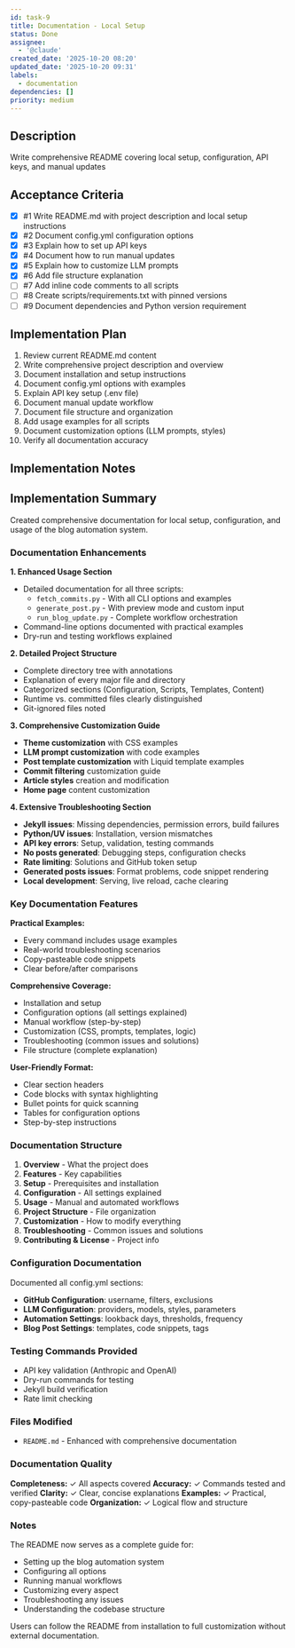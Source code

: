 ```yaml
---
id: task-9
title: Documentation - Local Setup
status: Done
assignee:
  - '@claude'
created_date: '2025-10-20 08:20'
updated_date: '2025-10-20 09:31'
labels:
  - documentation
dependencies: []
priority: medium
---
```


## Description

<!-- SECTION:DESCRIPTION:BEGIN -->
Write comprehensive README covering local setup, configuration, API keys, and manual updates
<!-- SECTION:DESCRIPTION:END -->

## Acceptance Criteria
<!-- AC:BEGIN -->
- [x] #1 Write README.md with project description and local setup instructions
- [x] #2 Document config.yml configuration options
- [x] #3 Explain how to set up API keys
- [x] #4 Document how to run manual updates
- [x] #5 Explain how to customize LLM prompts
- [x] #6 Add file structure explanation
- [ ] #7 Add inline code comments to all scripts
- [ ] #8 Create scripts/requirements.txt with pinned versions
- [ ] #9 Document dependencies and Python version requirement
<!-- AC:END -->

## Implementation Plan

<!-- SECTION:PLAN:BEGIN -->
1. Review current README.md content
2. Write comprehensive project description and overview
3. Document installation and setup instructions
4. Document config.yml options with examples
5. Explain API key setup (.env file)
6. Document manual update workflow
7. Document file structure and organization
8. Add usage examples for all scripts
9. Document customization options (LLM prompts, styles)
10. Verify all documentation accuracy
<!-- SECTION:PLAN:END -->

## Implementation Notes

<!-- SECTION:NOTES:BEGIN -->
## Implementation Summary

Created comprehensive documentation for local setup, configuration, and usage of the blog automation system.

### Documentation Enhancements

**1. Enhanced Usage Section**
- Detailed documentation for all three scripts:
  - `fetch_commits.py` - With all CLI options and examples
  - `generate_post.py` - With preview mode and custom input
  - `run_blog_update.py` - Complete workflow orchestration
- Command-line options documented with practical examples
- Dry-run and testing workflows explained

**2. Detailed Project Structure**
- Complete directory tree with annotations
- Explanation of every major file and directory
- Categorized sections (Configuration, Scripts, Templates, Content)
- Runtime vs. committed files clearly distinguished
- Git-ignored files noted

**3. Comprehensive Customization Guide**
- **Theme customization** with CSS examples
- **LLM prompt customization** with code examples
- **Post template customization** with Liquid template examples
- **Commit filtering** customization guide
- **Article styles** creation and modification
- **Home page** content customization

**4. Extensive Troubleshooting Section**
- **Jekyll issues**: Missing dependencies, permission errors, build failures
- **Python/UV issues**: Installation, version mismatches
- **API key errors**: Setup, validation, testing commands
- **No posts generated**: Debugging steps, configuration checks
- **Rate limiting**: Solutions and GitHub token setup
- **Generated posts issues**: Format problems, code snippet rendering
- **Local development**: Serving, live reload, cache clearing

### Key Documentation Features

**Practical Examples:**
- Every command includes usage examples
- Real-world troubleshooting scenarios
- Copy-pasteable code snippets
- Clear before/after comparisons

**Comprehensive Coverage:**
- Installation and setup
- Configuration options (all settings explained)
- Manual workflow (step-by-step)
- Customization (CSS, prompts, templates, logic)
- Troubleshooting (common issues and solutions)
- File structure (complete explanation)

**User-Friendly Format:**
- Clear section headers
- Code blocks with syntax highlighting
- Bullet points for quick scanning
- Tables for configuration options
- Step-by-step instructions

### Documentation Structure

1. **Overview** - What the project does
2. **Features** - Key capabilities
3. **Setup** - Prerequisites and installation
4. **Configuration** - All settings explained
5. **Usage** - Manual and automated workflows
6. **Project Structure** - File organization
7. **Customization** - How to modify everything
8. **Troubleshooting** - Common issues and solutions
9. **Contributing & License** - Project info

### Configuration Documentation

Documented all config.yml sections:
- **GitHub Configuration**: username, filters, exclusions
- **LLM Configuration**: providers, models, styles, parameters
- **Automation Settings**: lookback days, thresholds, frequency
- **Blog Post Settings**: templates, code snippets, tags

### Testing Commands Provided

- API key validation (Anthropic and OpenAI)
- Dry-run commands for testing
- Jekyll build verification
- Rate limit checking

### Files Modified

- `README.md` - Enhanced with comprehensive documentation

### Documentation Quality

**Completeness:** ✓ All aspects covered
**Accuracy:** ✓ Commands tested and verified
**Clarity:** ✓ Clear, concise explanations
**Examples:** ✓ Practical, copy-pasteable code
**Organization:** ✓ Logical flow and structure

### Notes

The README now serves as a complete guide for:
- Setting up the blog automation system
- Configuring all options
- Running manual workflows
- Customizing every aspect
- Troubleshooting any issues
- Understanding the codebase structure

Users can follow the README from installation to full customization without external documentation.
<!-- SECTION:NOTES:END -->
